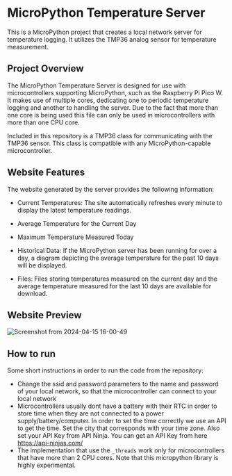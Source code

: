 # MicroPython Temperature Server

This is a MicroPython project that creates a local network server for temperature logging. It utilizes the TMP36 analog sensor for temperature measurement.

## Project Overview

The MicroPython Temperature Server is designed for use with microcontrollers supporting MicroPython, such as the Raspberry Pi Pico W. It makes use of multiple cores, dedicating one to periodic temperature logging and another to handling the server. Due to the fact that more than one core is being used this file can only be used in microcontrollers with more than one CPU core.

Included in this repository is a TMP36 class for communicating with the TMP36 sensor. This class is compatible with any MicroPython-capable microcontroller.

## Website Features

The website generated by the server provides the following information:

* Current Temperatures: The site automatically refreshes every minute to display the latest temperature readings.

* Average Temperature for the Current Day

* Maximum Temperature Measured Today

* Historical Data: If the MicroPython server has been running for over a day, a diagram depicting the average temperature for the past 10 days will be displayed.

* Files: Files storing temperatures measured on the current day and the average temperature measured for the last 10 days are available for download.

## Website Preview

![Screenshot from 2024-04-15 16-00-49](https://github.com/SpirosPapa/MicroLab-Temperature-System/assets/73884458/96e190e5-d865-4f87-8317-a8c2ad0a428a)

## How to run
Some short instructions in order to run the code from the repository:
* Change the ssid and password parameters to the name and password of your local network, so that the microcontroller can connect to your local network
* Microcontrollers usually dont have a battery with their RTC in order to store time when they are not connected to a power supply/battery/computer. In order to set the time correctly we use an API to get the time. Set the city that corresponds with your time zone. Also set your API Key from API Ninja. You can get an API Key from here
https://api-ninjas.com/
* The implementation that use the ```_threads``` work only for microcontrollers that have more than 2 CPU cores. Note that this micropython library is highly experimental.


